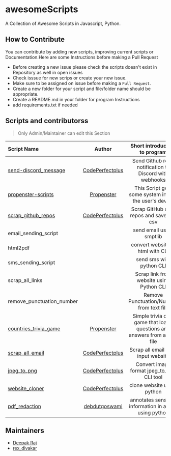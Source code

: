 # awesomeScripts

A Collection of Awesome Scripts in Javascript, Python.

## How to Contribute

You can contribute by adding new scripts, improving current scripts or Documentation.Here are some Instructions
before making a Pull Request

- Before creating a new issue please check the scripts doesn't exist in Repository as well in open issues
- Check isssue for new scrips or create your new issue.
- Make sure to be assigned on issue before making a `Pull Request`.
- Create a new folder for your script and file/folder name should be appropriate.
- Create a README.md in your folder for program Instructions
- add requirements.txt if needed

## Scripts and contributorss

> Only Admin/Maintainer can edit this Section
<!--Restrictions -->
<!-- Don't change under this line -->
<!-- Only Admin/Maintainer can edit this Section -->

|            Script Name           |    Author                  |                Short introduction to program                     |
|               :---               |        :----:              |                            :---:                            |
| [send-discord_message](/send-discord_message/annoucements.py)|[CodePerfectplus](https://github.com/codeperfectplus)|     Send Github repo notification to Discord with webhooks |
| [propenster-scripts](/propenster-scripts/sysinfo.py)               |    [Propenster](https://github.com/propenster)            |         This Script gets some system info of the user's device   |
| [scrap_github_repos](/scrap_github_repos/scrap_github_repos.py)               | [CodePerfectplus](https://github.com/codeperfectplus)         |         Scrap GitHub user repos and save it in csv               |
| email_sending_script             |                            |         send email using smptlib                                 |
| html2pdf                         |                            |         convert website to html with CLI                         |
| sms_sending_script               |                            |         send sms with python CLI                                 |
| scrap_all_links                  |                            |         Scrap link from website using Python CLI                 |
| remove_punctuation_number        |                            |         Remove Punctuation/Number from text file                 |
| [countries_trivia_game](/countries_trivia_game/countries_trivia.py)            |   [Propenster](https://github.com/propenster)               |         Simple trivia quiz game that loads questions and answers from a CSV file|
| [scrap_all_email](/scrap_all_email/scrap_all_email.py)        |  [CodePerfectplus](https://github.com/codeperfectplus)      |    Scrap all email from input website |
| [jpeg_to_png](/jpeg_to_png/jpeg_to_png.py)            |    [CodePerfectplus](https://github.com/codeperfectplus)         | Convert image format jpeg_to_png CLI tool     |
| [website_cloner](/website_cloner/website_cloner.py) | [CodePerfectplus](https://github.com/codeperfectplus) | clone website using python |
| [pdf_redaction](/pdf_redaction/prf_redaction.py) | [debdutgoswami](https://github.com/debdutgoswami) | annotates sensitive information in a PDF using python |
## Maintainers

- [Deepak Raj](https://github.com/CodePerfectPlus)
- [rex_divakar](https://github.com/rexdivakar)
